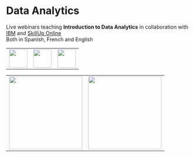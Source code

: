 # Data Analytics
Live webinars teaching **Introduction to Data Analytics** in collaboration with [IBM](https://www.ibm.com/) and [SkillUp Online](https://skillup.online/)  
Both in Spanish, French and English

<table>
    <tr>
        <td><img width=50 src="https://upload.wikimedia.org/wikipedia/commons/thumb/3/32/Flag_of_Spain_%28Civil%29.svg/2560px-Flag_of_Spain_%28Civil%29.svg.png"></td>
        <td><img width=50 src="https://upload.wikimedia.org/wikipedia/en/thumb/c/c3/Flag_of_France.svg/1200px-Flag_of_France.svg.png"></td>
        <td><img width=50 src="https://upload.wikimedia.org/wikipedia/commons/thumb/8/83/Flag_of_the_United_Kingdom_%283-5%29.svg/177px-Flag_of_the_United_Kingdom_%283-5%29.svg.png"></td>
    </tr>

</table>
<table>
    <tr>
        <td><img width=200 src="https://upload.wikimedia.org/wikipedia/commons/thumb/5/51/IBM_logo.svg/800px-IBM_logo.svg.png"></td>
        <td><img width=200 src="https://skillup.online/_next/static/media/Logo.c31d02e9.svg"></td>
    </tr>

</table>
